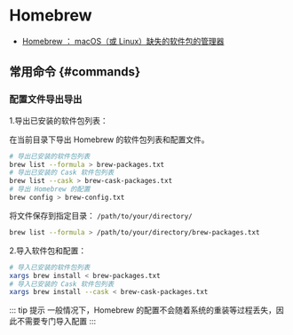 # Homebrew

- [Homebrew ： macOS（或 Linux）缺失的软件包的管理器](https://brew.sh/zh-cn/)

## 常用命令 {#commands}

### 配置文件导出导出

1.导出已安装的软件包列表：

在当前目录下导出 Homebrew 的软件包列表和配置文件。

```sh
# 导出已安装的软件包列表
brew list --formula > brew-packages.txt
# 导出已安装的 Cask 软件包列表
brew list --cask > brew-cask-packages.txt
# 导出 Homebrew 的配置
brew config > brew-config.txt
```

将文件保存到指定目录： `/path/to/your/directory/`

```sh
brew list --formula > /path/to/your/directory/brew-packages.txt
```

2.导入软件包和配置：

```sh
# 导入已安装的软件包列表
xargs brew install < brew-packages.txt
# 导入已安装的 Cask 软件包列表
xargs brew install --cask < brew-cask-packages.txt
```

::: tip 提示
一般情况下，Homebrew 的配置不会随着系统的重装等过程丢失，因此不需要专门导入配置
:::
